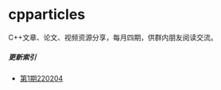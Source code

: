 # cpparticles
C++文章、论文、视频资源分享，每月四期，供群内朋友阅读交流。


##### 更新索引
- [第1期220204](https://github.com/lkimuk/cpparticles/blob/main/220204.md)